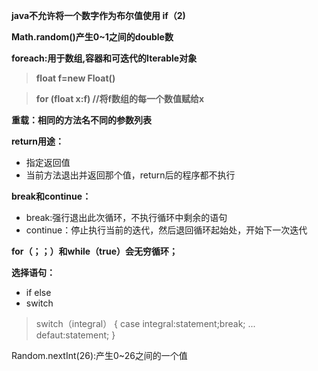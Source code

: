 **java不允许将一个数字作为布尔值使用 if（2)**  

**Math.random()产生0~1之间的double数**  

**foreach:用于数组,容器和可迭代的Iterable对象**  

 >**float f=new Float()**  
 
 >**for (float x:f) //将f数组的每一个数值赋给x**  
 
 **重载：相同的方法名不同的参数列表**  
 
 **return用途：**  
 
 + 指定返回值
 + 当前方法退出并返回那个值，return后的程序都不执行  
 
 **break和continue：**   
 + break:强行退出此次循环，不执行循环中剩余的语句
 + continue：停止执行当前的迭代，然后退回循环起始处，开始下一次迭代  
 
 **for（；；）和while（true）会无穷循环；**  
 
 **选择语句：**  
 
 + if else
 + switch  
 > switch（integral）
 {
    case integral:statement;break;
    ...
    defaut:statement;
 }
 
 Random.nextInt(26):产生0~26之间的一个值

